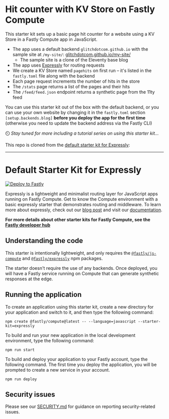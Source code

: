 # Hit counter with KV Store on Fastly Compute

This starter kit sets up a basic page hit counter for a website using a KV Store in a Fastly Compute app in JavaScript.

* The app uses a default backend `glitchdotcom.github.io` with the sample site at `/my-site/`: [glitchdotcom.github.io/my-site/](https://glitchdotcom.github.io/my-site/)
  * The sample site is a clone of the Eleventy base blog
* The app uses [Expressly](https://expressly.edgecompute.app/) for routing requests
* We create a KV Store named `pagehits` on first run – it's listed in the `fastly.toml` file along with the backend
* Each page request increments the number of hits in the store
* The `/stats` page returns a list of the pages and their hits
* The `/feed/feed.json` endpoint returns a synthetic page from the 11ty feed

You can use this starter kit out of the box with the default backend, or you can use your own website by changing it in the `fastly.toml` section `[setup.backends.blog]` __before you deploy the app for the first time__ (otherwise you need to update the backend address via the Fastly CLI)

⏲️ _Stay tuned for more including a tutorial series on using this starter kit..._

This repo is cloned from the [default starter kit for Expressly](https://github.com/fastly/compute-starter-kit-javascript-expressly):

___

# Default Starter Kit for Expressly

[![Deploy to Fastly](https://deploy.edgecompute.app/button)](https://deploy.edgecompute.app/deploy)

Expressly is a lightweight and minimalist routing layer for JavaScript apps running on Fastly Compute. Get to know the Compute environment with a basic expressly starter that demonstrates routing and middleware. To learn more about expressly, check out our [blog post](https://www.fastly.com/blog/write-less-do-more-at-the-edge-introducing-expressly) and visit our [documentation](https://expressly.edgecompute.app/).

**For more details about other starter kits for Fastly Compute, see the [Fastly developer hub](https://developer.fastly.com/solutions/starters)**

## Understanding the code

This starter is intentionally lightweight, and only requires the [`@fastly/js-compute`](https://www.npmjs.com/package/@fastly/js-compute) and [`@fastly/expressly`](https://www.npmjs.com/package/@fastly/expressly) npm packages. 

The starter doesn't require the use of any backends. Once deployed, you will have a Fastly service running on Compute that can generate synthetic responses at the edge.

## Running the application

To create an application using this starter kit, create a new directory for your application and switch to it, and then type the following command:

```shell
npm create @fastly/compute@latest -- --language=javascript --starter-kit=expressly
```

To build and run your new application in the local development environment, type the following command:

```shell
npm run start
```

To build and deploy your application to your Fastly account, type the following command. The first time you deploy the application, you will be prompted to create a new service in your account.

```shell
npm run deploy
```

## Security issues

Please see our [SECURITY.md](SECURITY.md) for guidance on reporting security-related issues.
